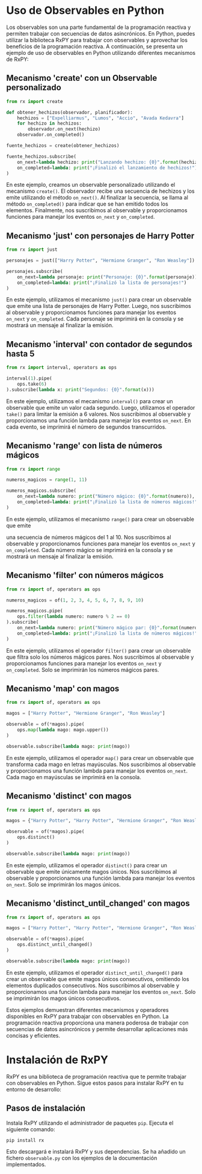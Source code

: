 # Uso de Observables en Python

Los observables son una parte fundamental de la programación reactiva y permiten trabajar con secuencias de datos asincrónicos. En Python, puedes utilizar la biblioteca RxPY para trabajar con observables y aprovechar los beneficios de la programación reactiva. A continuación, se presenta un ejemplo de uso de observables en Python utilizando diferentes mecanismos de RxPY:

## Mecanismo 'create' con un Observable personalizado

```python
from rx import create

def obtener_hechizos(observador, planificador):
    hechizos = ["Expelliarmus", "Lumos", "Accio", "Avada Kedavra"]
    for hechizo in hechizos:
        observador.on_next(hechizo)
    observador.on_completed()

fuente_hechizos = create(obtener_hechizos)

fuente_hechizos.subscribe(
    on_next=lambda hechizo: print("Lanzando hechizo: {0}".format(hechizo)),
    on_completed=lambda: print("¡Finalizó el lanzamiento de hechizos!")
)
```

En este ejemplo, creamos un observable personalizado utilizando el mecanismo `create()`. El observador recibe una secuencia de hechizos y los emite utilizando el método `on_next()`. Al finalizar la secuencia, se llama al método `on_completed()` para indicar que se han emitido todos los elementos. Finalmente, nos suscribimos al observable y proporcionamos funciones para manejar los eventos `on_next` y `on_completed`. 

## Mecanismo 'just' con personajes de Harry Potter

```python
from rx import just

personajes = just(["Harry Potter", "Hermione Granger", "Ron Weasley"])

personajes.subscribe(
    on_next=lambda personaje: print("Personaje: {0}".format(personaje)),
    on_completed=lambda: print("¡Finalizó la lista de personajes!")
)
```

En este ejemplo, utilizamos el mecanismo `just()` para crear un observable que emite una lista de personajes de Harry Potter. Luego, nos suscribimos al observable y proporcionamos funciones para manejar los eventos `on_next` y `on_completed`. Cada personaje se imprimirá en la consola y se mostrará un mensaje al finalizar la emisión.

## Mecanismo 'interval' con contador de segundos hasta 5

```python
from rx import interval, operators as ops

interval(1).pipe(
    ops.take(6)
).subscribe(lambda x: print("Segundos: {0}".format(x)))
```

En este ejemplo, utilizamos el mecanismo `interval()` para crear un observable que emite un valor cada segundo. Luego, utilizamos el operador `take()` para limitar la emisión a 6 valores. Nos suscribimos al observable y proporcionamos una función lambda para manejar los eventos `on_next`. En cada evento, se imprimirá el número de segundos transcurridos.

## Mecanismo 'range' con lista de números mágicos

```python
from rx import range

numeros_magicos = range(1, 11)

numeros_magicos.subscribe(
    on_next=lambda numero: print("Número mágico: {0}".format(numero)),
    on_completed=lambda: print("¡Finalizó la lista de números mágicos!")
)
```

En este ejemplo, utilizamos el mecanismo `range()` para crear un observable que emite

 una secuencia de números mágicos del 1 al 10. Nos suscribimos al observable y proporcionamos funciones para manejar los eventos `on_next` y `on_completed`. Cada número mágico se imprimirá en la consola y se mostrará un mensaje al finalizar la emisión.

## Mecanismo 'filter' con números mágicos

```python
from rx import of, operators as ops

numeros_magicos = of(1, 2, 3, 4, 5, 6, 7, 8, 9, 10)

numeros_magicos.pipe(
    ops.filter(lambda numero: numero % 2 == 0)
).subscribe(
    on_next=lambda numero: print("Número mágico par: {0}".format(numero)),
    on_completed=lambda: print("¡Finalizó la lista de números mágicos!")
)
```

En este ejemplo, utilizamos el operador `filter()` para crear un observable que filtra solo los números mágicos pares. Nos suscribimos al observable y proporcionamos funciones para manejar los eventos `on_next` y `on_completed`. Solo se imprimirán los números mágicos pares.

## Mecanismo 'map' con magos

```python
from rx import of, operators as ops

magos = ["Harry Potter", "Hermione Granger", "Ron Weasley"]

observable = of(*magos).pipe(
    ops.map(lambda mago: mago.upper())
)

observable.subscribe(lambda mago: print(mago))
```

En este ejemplo, utilizamos el operador `map()` para crear un observable que transforma cada mago en letras mayúsculas. Nos suscribimos al observable y proporcionamos una función lambda para manejar los eventos `on_next`. Cada mago en mayúsculas se imprimirá en la consola.

## Mecanismo 'distinct' con magos

```python
from rx import of, operators as ops

magos = {"Harry Potter", "Harry Potter", "Hermione Granger", "Ron Weasley"}

observable = of(*magos).pipe(
    ops.distinct()
)

observable.subscribe(lambda mago: print(mago))
```

En este ejemplo, utilizamos el operador `distinct()` para crear un observable que emite únicamente magos únicos. Nos suscribimos al observable y proporcionamos una función lambda para manejar los eventos `on_next`. Solo se imprimirán los magos únicos.

## Mecanismo 'distinct_until_changed' con magos

```python
from rx import of, operators as ops

magos = ["Harry Potter", "Harry Potter", "Hermione Granger", "Ron Weasley"]

observable = of(*magos).pipe(
    ops.distinct_until_changed()
)

observable.subscribe(lambda mago: print(mago))
```

En este ejemplo, utilizamos el operador `distinct_until_changed()` para crear un observable que emite magos únicos consecutivos, omitiendo los elementos duplicados consecutivos. Nos suscribimos al observable y proporcionamos una función lambda para manejar los eventos `on_next`. Solo se imprimirán los magos únicos consecutivos.

Estos ejemplos demuestran diferentes mecanismos y operadores disponibles en RxPY para trabajar con observables en Python. La programación reactiva proporciona una manera poderosa de trabajar con secuencias de datos asincrónicos y permite desarrollar aplicaciones más concisas y eficientes.

# Instalación de RxPY

RxPY es una biblioteca de programación reactiva que te permite trabajar con observables en Python. Sigue estos pasos para instalar RxPY en tu entorno de desarrollo:

## Pasos de instalación
Instala RxPY utilizando el administrador de paquetes `pip`. Ejecuta el siguiente comando:

   ```bash
   pip install rx
   ```

   Esto descargará e instalará RxPY y sus dependencias.
    Se ha añadido un fichero `observable.py` con los ejemplos de la documentación implementados.